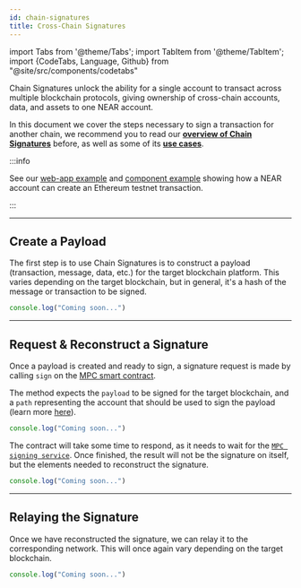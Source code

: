 ```yaml
---
id: chain-signatures
title: Cross-Chain Signatures
---
```


import Tabs from '@theme/Tabs';
import TabItem from '@theme/TabItem';
import {CodeTabs, Language, Github} from "@site/src/components/codetabs"

Chain Signatures unlock the ability for a single account to transact across multiple blockchain protocols, giving ownership of cross-chain accounts, data, and assets to one NEAR account.

In this document we cover the steps necessary to sign a transaction for another chain, we recommend you to read our [**overview of Chain Signatures**](../1.concepts/abstraction/chain-signatures.md) before, as well as some of its [**use cases**](../1.concepts/abstraction/signatures/use-case.md).

:::info

See our [web-app example](https://github.com/near-examples/near-multichain) and [component example](https://test.near.social/md1.testnet/widget/chainsig-sign-eth-tx) showing how a NEAR account can create an Ethereum testnet transaction.

:::

---

## Create a Payload
The first step is to use Chain Signatures is to construct a payload (transaction, message, data, etc.) for the target blockchain platform. This varies depending on the target blockchain, but in general, it's a hash of the message or transaction to be signed.

<Tabs groupId="code-tabs">
  <TabItem value="Ξ Ethereum">
    <Github language="js"
      url="https://github.com/near-examples/near-multichain/blob/main/src/ethereum.js"
      start="18" end="40" />

</TabItem>

<TabItem value="₿ Bitcoin">

```js
console.log("Coming soon...")
```

</TabItem>

</Tabs>

---

## Request & Reconstruct a Signature 
Once a payload is created and ready to sign, a signature request is made by calling `sign` on the [MPC smart contract](../1.concepts/abstraction/chain-signatures.md#2-signature-request).

The method expects the `payload` to be signed for the target blockchain, and a `path` representing the account that should be used to sign the payload (learn more [here](../1.concepts/abstraction/chain-signatures.md#2-signature-request)).

<Tabs groupId="code-tabs">
  <TabItem value="Ξ Ethereum">
    <Github language="js"
      url="https://github.com/near-examples/near-multichain/blob/main/src/index.js"
      start="49" end="54" />

</TabItem>

<TabItem value="₿ Bitcoin">

```js
console.log("Coming soon...")
```

</TabItem>

</Tabs>

The contract will take some time to respond, as it needs to wait for the [`MPC signing service`](../1.concepts/abstraction/chain-signatures.md#3-mpc-signing-service). Once finished, the result will not be the signature on itself, but the elements needed to reconstruct the signature. 

<Tabs groupId="code-tabs">
  <TabItem value="Ξ Ethereum">
    <Github language="js"
      url="https://github.com/near-examples/near-multichain/blob/main/src/ethereum.js"
      start="49" end="57" />

</TabItem>

<TabItem value="₿ Bitcoin">

```js
console.log("Coming soon...")
```

</TabItem>

</Tabs>

---

## Relaying the Signature

Once we have reconstructed the signature, we can relay it to the corresponding network. This will once again vary depending on the target blockchain.

<Tabs groupId="code-tabs">
  <TabItem value="Ξ Ethereum">
    <Github fname="index.js" language="js"
      url="https://github.com/near-examples/near-multichain/blob/main/src/ethereum.js"
      start="43" end="47" />

</TabItem>

<TabItem value="₿ Bitcoin">

```js
console.log("Coming soon...")
```

</TabItem>

</Tabs>
